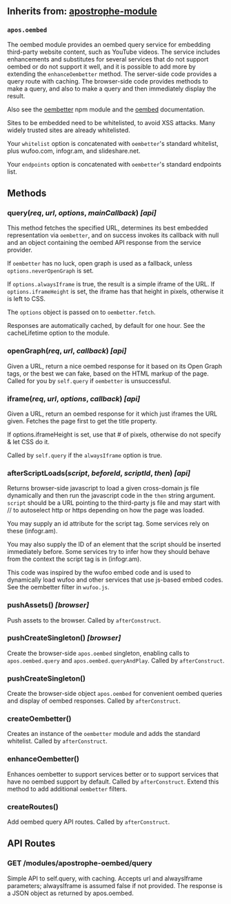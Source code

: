 ## Inherits from: [apostrophe-module](../apostrophe-module/README.md)
### `apos.oembed`
The oembed module provides an oembed query service for embedding
third-party website content, such as YouTube videos. The service includes
enhancements and substitutes for several services that do not support
oembed or do not support it well, and it is possible to add more by
extending the `enhanceOembetter` method. The server-side
code provides a query route with caching. The browser-side code
provides methods to make a query, and also to make a query and then immediately
display the result.

Also see the [oembetter](https://www.npmjs.com/package/oembetter) npm module and
the [oembed](http://oembed.com/) documentation.

Sites to be embedded need to be whitelisted, to avoid XSS attacks. Many
widely trusted sites are already whitelisted.

Your `whitelist` option is concatenated with `oembetter`'s standard
whitelist, plus wufoo.com, infogr.am, and slideshare.net.

Your `endpoints` option is concatenated with `oembetter`'s standard
endpoints list.


## Methods
### query(*req*, *url*, *options*, *mainCallback*) *[api]*
This method fetches the specified URL, determines its best embedded
representation via `oembetter`, and on success invokes its callback with null
and an object containing the oembed API response from the service provider.

If `oembetter` has no luck, open graph is used as a fallback,
unless `options.neverOpenGraph` is set.

If `options.alwaysIframe` is true, the result is a simple
iframe of the URL. If `options.iframeHeight` is set, the iframe
has that height in pixels, otherwise it is left to CSS.

The `options` object is passed on to `oembetter.fetch`.

Responses are automatically cached, by default for one hour. See the
cacheLifetime option to the module.
### openGraph(*req*, *url*, *callback*) *[api]*
Given a URL, return a nice oembed response for it
based on its Open Graph tags, or the best we can
fake, based on the HTML markup of the page. Called
for you by `self.query` if `oembetter` is unsuccessful.
### iframe(*req*, *url*, *options*, *callback*) *[api]*
Given a URL, return an oembed response for it
which just iframes the URL given. Fetches the page
first to get the title property.

If options.iframeHeight is set, use that # of
pixels, otherwise do not specify & let CSS do it.

Called by `self.query` if the `alwaysIframe` option
is true.
### afterScriptLoads(*script*, *beforeId*, *scriptId*, *then*) *[api]*
Returns browser-side javascript to load a given
cross-domain js file dynamically and then run
the javascript code in the `then` string argument.
`script` should be a URL pointing to the third-party
js file and may start with // to autoselect
http or https depending on how the page was loaded.

You may supply an id attribute for the script tag.
Some services rely on these (infogr.am).

You may also supply the ID of an element that the
script should be inserted immediately before. Some
services try to infer how they should behave from the
context the script tag is in (infogr.am).

This code was inspired by the wufoo embed code and
is used to dynamically load wufoo and other services
that use js-based embed codes. See the oembetter
filter in `wufoo.js`.
### pushAssets() *[browser]*
Push assets to the browser. Called by `afterConstruct`.
### pushCreateSingleton() *[browser]*
Create the browser-side `apos.oembed` singleton, enabling
calls to `apos.oembed.query` and `apos.oembed.queryAndPlay`.
Called by `afterConstruct`.
### pushCreateSingleton()
Create the browser-side object `apos.oembed` for convenient oembed queries
and display of oembed responses. Called by `afterConstruct`.
### createOembetter()
Creates an instance of the `oembetter` module and adds the standard whitelist.
Called by `afterConstruct`.
### enhanceOembetter()
Enhances oembetter to support services better or to support services
that have no oembed support by default. Called by `afterConstruct`.
Extend this method to add additional `oembetter` filters.
### createRoutes()
Add oembed query API routes. Called by `afterConstruct`.
## API Routes
### GET /modules/apostrophe-oembed/query
Simple API to self.query, with caching. Accepts url and
alwaysIframe parameters; alwaysIframe is assumed false
if not provided. The response is a JSON object as returned
by apos.oembed.
